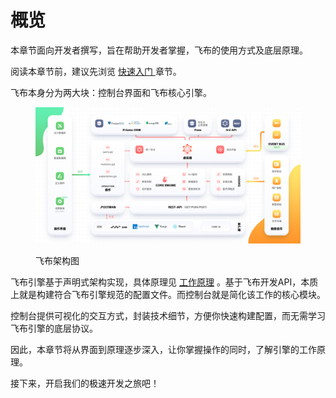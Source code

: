 # 概览

本章节面向开发者撰写，旨在帮助开发者掌握，飞布的使用方式及底层原理。

阅读本章节前，建议先浏览 [快速入门 ](../../kuai-su-ru-men/)章节。

飞布本身分为两大块：控制台界面和飞布核心引擎。

<figure><img src="../../.gitbook/assets/image (2) (1) (1) (1) (1) (1) (1) (1) (1).png" alt=""><figcaption><p>飞布架构图</p></figcaption></figure>

飞布引擎基于声明式架构实现，具体原理见 [工作原理](../../kuai-su-ru-men/gong-zuo-yuan-li.md) 。基于飞布开发API，本质上就是构建符合飞布引擎规范的配置文件。而控制台就是简化该工作的核心模块。

控制台提供可视化的交互方式，封装技术细节，方便你快速构建配置，而无需学习飞布引擎的底层协议。

因此，本章节将从界面到原理逐步深入，让你掌握操作的同时，了解引擎的工作原理。

接下来，开启我们的极速开发之旅吧！

